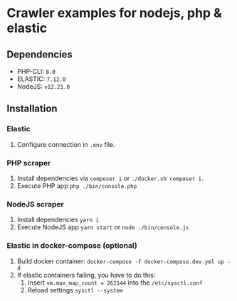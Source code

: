 # Crawler examples for nodejs, php & elastic

## Dependencies
- PHP-CLI: `8.0`
- ELASTIC: `7.12.0`
- NodeJS: `v12.21.0`

## Installation

### Elastic
1. Configure connection in `.env` file.

### PHP scraper
1. Install dependencies via `composer i` or `./docker.sh composer i`.
1. Execute PHP app `php ./bin/console.php`

### NodeJS scraper
1. Install dependencies `yarn i`
1. Execute NodeJS app `yarn start` or `node ./bin/console.js`

### Elastic in docker-compose (optional)
1. Build docker container: `docker-compose -f docker-compose.dev.yml up -d`
2. If elastic containers failing, you have to do this:
    1. Insert `vm.max_map_count = 262144` into the `/etc/sysctl.conf`
    2. Reload settings `sysctl --system`
